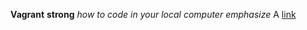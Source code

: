 **Vagrant** __strong__
*how to code in your local computer* _emphasize_
A [link](https://github.com/cmb-cmb/zero_day.git)
